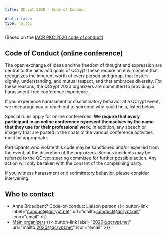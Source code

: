 ```yaml
---
title: QCrypt 2020 - Code of Conduct

draft: false
type: no_toc
---
```


[Based on the [IACR PKC 2020 code of conduct](https://pkc.iacr.org/2020/conduct.php)]

## Code of Conduct (online conference)
The open exchange of ideas and the freedom of thought and expression are central to the aims and goals of QCrypt; these require an environment that recognizes the inherent worth of every person and group, that fosters dignity, understanding, and mutual respect, and that embraces diversity. For these reasons, the QCrypt 2020 organizers are committed to providing a harassment-free conference experience.

If you experience harassment or discriminatory behavior at a QCrypt event, we encourage you to reach out to someone who could help, listed below.

Special rules apply for online conferences. **We require that every participant in an online conference represent themselves by the name that they use for their professional work.** In addition, any speech or imagery that are posted in the chats of the various conference activities must be appropriate.

Participants who violate this code may be sanctioned and/or expelled from the event, at the discretion of the organizers. Serious incidents may be referred to the QCrypt steering committee for further possible action. Any action will only be taken with the consent of the complaining party.

If you witness harassment or discriminatory behavior, please consider intervening.

## Who to contact
- Anne Broadbent? Code-of-conduct Liaison person
{{< button-link label="conduct@qcrypt.net" url="mailto:conduct@qcrypt.net" icon="email" >}}
- [Main organizers](/team/#organizing-committee])
{{< button-link label="2020@qcrypt.net" url="mailto:2020@qcrypt.net" icon="email" >}}
